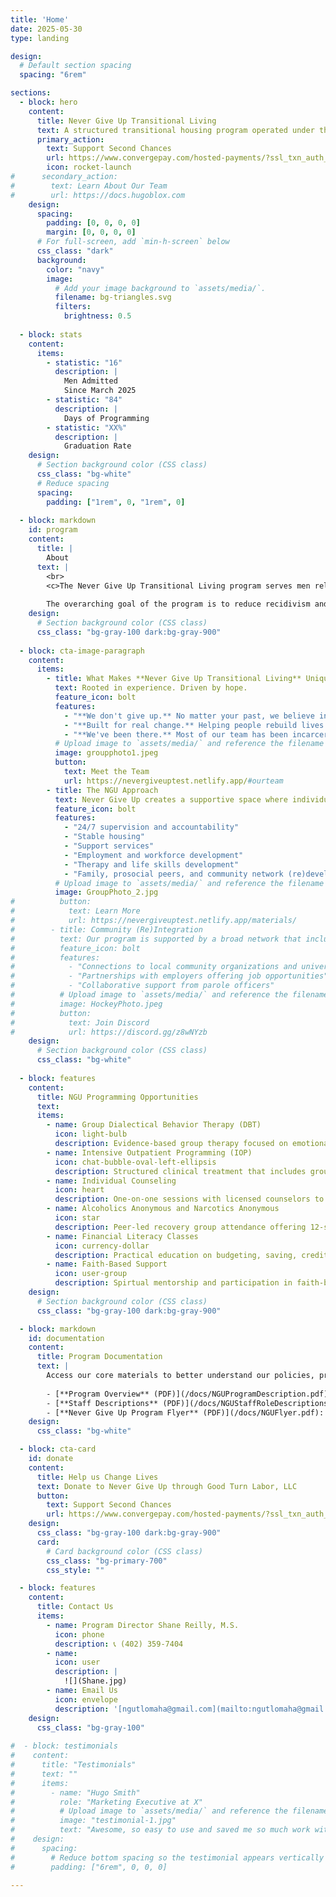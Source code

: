 ```yaml
---
title: 'Home'
date: 2025-05-30
type: landing

design:
  # Default section spacing
  spacing: "6rem"

sections:
  - block: hero
    content:
      title: Never Give Up Transitional Living
      text: A structured transitional housing program operated under the nonprofit 501(c)(3) organization, Good Turn Labor, to support formerly incarcerated individuals as they reintegrate into the community.
      primary_action:
        text: Support Second Chances
        url: https://www.convergepay.com/hosted-payments/?ssl_txn_auth_token=hZimVnstSY2Sr9jySrL%2FjAAAAZZEoSpl#!/payment-method
        icon: rocket-launch
#      secondary_action:
#        text: Learn About Our Team
#        url: https://docs.hugoblox.com
    design:
      spacing:
        padding: [0, 0, 0, 0]
        margin: [0, 0, 0, 0]
      # For full-screen, add `min-h-screen` below
      css_class: "dark"
      background:
        color: "navy"
        image:
          # Add your image background to `assets/media/`.
          filename: bg-triangles.svg
          filters:
            brightness: 0.5
            
  - block: stats
    content:
      items:
        - statistic: "16"
          description: |
            Men Admitted     
            Since March 2025
        - statistic: "84"
          description: |
            Days of Programming
        - statistic: "XX%"
          description: |
            Graduation Rate
    design:
      # Section background color (CSS class)
      css_class: "bg-white"
      # Reduce spacing
      spacing:
        padding: ["1rem", 0, "1rem", 0]
        
  - block: markdown
    id: program
    content:
      title: |
        About
      text: |
        <br>
        <c>The Never Give Up Transitional Living program serves men released from prison who: (a) are approved for community supervision or parole, (b) are motivated to participate in structured reentry support, and (c) have applied to the program and completed a phone interview and background review.
        
        The overarching goal of the program is to reduce recidivism and promote successful reintegration by fostering personal accountability, community support, and access to essential resources.</c>
    design:
      # Section background color (CSS class)
      css_class: "bg-gray-100 dark:bg-gray-900"        
  
  - block: cta-image-paragraph
    content:
      items:
        - title: What Makes **Never Give Up Transitional Living** Unique?
          text: Rooted in experience. Driven by hope.
          feature_icon: bolt
          features:
            - "**We don't give up.** No matter your past, we believe in your future."
            - "**Built for real change.** Helping people rebuild lives -- not just get by."
            - "**We've been there.** Most of our team has been incarcerated—and made it out stronger."
          # Upload image to `assets/media/` and reference the filename here
          image: groupphoto1.jpeg
          button:
            text: Meet the Team
            url: https://nevergiveuptest.netlify.app/#ourteam
        - title: The NGU Approach
          text: Never Give Up creates a supportive space where individuals with lived experiences (i.e., previously incarcerated) serve as mentors, helping participants navigate challenges related to addiction, antisocial thinking patterns, employment, and prosocial and community reintegration. By offering structured support, the program seeks to empower participants to rebuild their lives and achieve long-term stability.
          feature_icon: bolt
          features:
            - "24/7 supervision and accountability"
            - "Stable housing"
            - "Support services"
            - "Employment and workforce development"
            - "Therapy and life skills development"
            - "Family, prosocial peers, and community network (re)development"
          # Upload image to `assets/media/` and reference the filename here
          image: GroupPhoto_2.jpg
#          button:
#            text: Learn More
#            url: https://nevergiveuptest.netlify.app/materials/
#        - title: Community (Re)Integration
#          text: Our program is supported by a broad network that includes community organizations, employers, and strong partnerships with the criminal justice system.
#          feature_icon: bolt
#          features:
#            - "Connections to local community organizations and universities"
#            - "Partnerships with employers offering job opportunities"
#            - "Collaborative support from parole officers"
#          # Upload image to `assets/media/` and reference the filename here
#          image: HockeyPhoto.jpeg
#          button:
#            text: Join Discord
#            url: https://discord.gg/z8wNYzb
    design:
      # Section background color (CSS class)
      css_class: "bg-white"
      
  - block: features
    content:
      title: NGU Programming Opportunities
      text: 
      items:
        - name: Group Dialectical Behavior Therapy (DBT)
          icon: light-bulb
          description: Evidence-based group therapy focused on emotional regulation, distress tolerance, and interpersonal skills.
        - name: Intensive Outpatient Programming (IOP)
          icon: chat-bubble-oval-left-ellipsis
          description: Structured clinical treatment that includes group sessions, relapse prevention, and coping strategies.
        - name: Individual Counseling
          icon: heart
          description: One-on-one sessions with licensed counselors to address trauma, mental health, substance use, and personal growth.
        - name: Alcoholics Anonymous and Narcotics Anonymous
          icon: star
          description: Peer-led recovery group attendance offering 12-step support and a strong sober community.
        - name: Financial Literacy Classes
          icon: currency-dollar
          description: Practical education on budgeting, saving, credit, and building long-term financial stability.
        - name: Faith-Based Support
          icon: user-group
          description: Spirtual mentorship and participation in faith-based community activities.
    design:
      # Section background color (CSS class)
      css_class: "bg-gray-100 dark:bg-gray-900"        

  - block: markdown
    id: documentation
    content:
      title: Program Documentation
      text: |
        Access our core materials to better understand our policies, procedures, and services:
        
        - [**Program Overview** (PDF)](/docs/NGUProgramDescription.pdf): Summary of program goals, logic model, eligibility criteria, participant rules and expectations, and services.
        - [**Staff Descriptions** (PDF)](/docs/NGUStaffRoleDescriptions.pdf): Ethical standards and behavioral expectations for NGU staff members.
        - [**Never Give Up Program Flyer** (PDF)](/docs/NGUFlyer.pdf): Print-ready handout describing our services.
    design:
      css_class: "bg-white"

  - block: cta-card
    id: donate
    content:
      title: Help us Change Lives
      text: Donate to Never Give Up through Good Turn Labor, LLC
      button:
        text: Support Second Chances
        url: https://www.convergepay.com/hosted-payments/?ssl_txn_auth_token=hZimVnstSY2Sr9jySrL%2FjAAAAZZEoSpl#!/payment-method
    design:
      css_class: "bg-gray-100 dark:bg-gray-900"
      card:
        # Card background color (CSS class)
        css_class: "bg-primary-700"
        css_style: ""

  - block: features
    content:
      title: Contact Us
      items:
        - name: Program Director Shane Reilly, M.S.
          icon: phone
          description: 📞 (402) 359-7404  
        - name: 
          icon: user
          description: |
            ![](Shane.jpg)
        - name: Email Us
          icon: envelope
          description: '[ngutlomaha@gmail.com](mailto:ngutlomaha@gmail.com)'
    design:
      css_class: "bg-gray-100"
      
#  - block: testimonials
#    content:
#      title: "Testimonials"
#      text: ""
#      items:
#        - name: "Hugo Smith"
#          role: "Marketing Executive at X"
#          # Upload image to `assets/media/` and reference the filename here
#          image: "testimonial-1.jpg"
#          text: "Awesome, so easy to use and saved me so much work with the swappable pre-designed sections!"
#    design:
#      spacing:
#        # Reduce bottom spacing so the testimonial appears vertically centered between sections
#        padding: ["6rem", 0, 0, 0]
        
---
```

